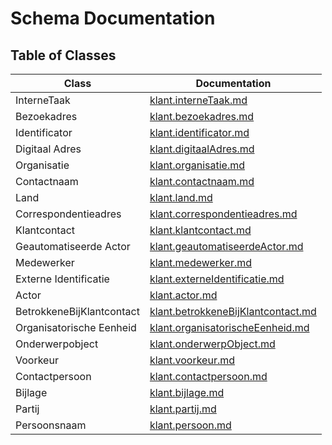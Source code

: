 # Schema Documentation

## Table of Classes

| Class | Documentation |
|-------|--------------|
| InterneTaak | [klant.interneTaak.md](klant.interneTaak.md) |
| Bezoekadres | [klant.bezoekadres.md](klant.bezoekadres.md) |
| Identificator | [klant.identificator.md](klant.identificator.md) |
| Digitaal Adres | [klant.digitaalAdres.md](klant.digitaalAdres.md) |
| Organisatie | [klant.organisatie.md](klant.organisatie.md) |
| Contactnaam | [klant.contactnaam.md](klant.contactnaam.md) |
| Land | [klant.land.md](klant.land.md) |
| Correspondentieadres | [klant.correspondentieadres.md](klant.correspondentieadres.md) |
| Klantcontact | [klant.klantcontact.md](klant.klantcontact.md) |
| Geautomatiseerde Actor | [klant.geautomatiseerdeActor.md](klant.geautomatiseerdeActor.md) |
| Medewerker | [klant.medewerker.md](klant.medewerker.md) |
| Externe Identificatie | [klant.externeIdentificatie.md](klant.externeIdentificatie.md) |
| Actor | [klant.actor.md](klant.actor.md) |
| BetrokkeneBijKlantcontact | [klant.betrokkeneBijKlantcontact.md](klant.betrokkeneBijKlantcontact.md) |
| Organisatorische Eenheid | [klant.organisatorischeEenheid.md](klant.organisatorischeEenheid.md) |
| Onderwerpobject | [klant.onderwerpObject.md](klant.onderwerpObject.md) |
| Voorkeur | [klant.voorkeur.md](klant.voorkeur.md) |
| Contactpersoon | [klant.contactpersoon.md](klant.contactpersoon.md) |
| Bijlage | [klant.bijlage.md](klant.bijlage.md) |
| Partij | [klant.partij.md](klant.partij.md) |
| Persoonsnaam | [klant.persoon.md](klant.persoon.md) |
